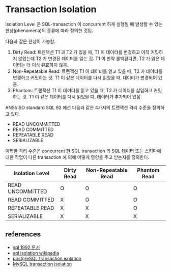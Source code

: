 # Transaction Isolation

Isolation Level 은 SQL-transaction 이 concurrent 하게 실행될 때 발생할 수 있는 현상(phenomena)의 종류에 따라 정의한 것임.

다음과 같은 현상이 가능함.

1. Dirty Read: 트렌잭션 T1 과 T2 가 있을 때, T1 이 데이터를 변경하고 아직 커밋하지 않았는데 T2 가 변경된 데이터를 읽는 것. T1 이 만약 롤백된다면, T2 가 읽은 데이터는 더 이상 유효하지 않음.
2. Non-Repeatable Read: 트랜잭션 T1 이 데이터를 읽고 있을 때, T2 가 데이터를 변경하고 커밋하는 것. T1 이 같은 데이터를 다시 읽었을 때, 데이터가 변경되어 있음.
3. Phantom: 트랜잭션 T1 이 데이터를 읽고 있을 때, T2 가 데이터를 삽입하고 커밋하는 것. T1 이 같은 데이터를 다시 읽었을 때, 데이터가 추가되어 있음.

ANSI/ISO standard SQL 92 에선 다음과 같은 4가지의 트랜잭션 격리 수준을 정의하고 있다. 

- READ UNCOMMITTED
- READ COMMITTED
- REPEATABLE READ
- SERIALIZABLE

이러한 격리 수준은 concurrent 한 SQL transaction 의 SQL 데이터 또는 스키마에 대한 작업이 다른 transaction 에 의해 어떻게 영향을 주고 받는지를 정의한다.

| Isolation Level | Dirty Read | Non-Repeatable Read | Phantom Read |
| --- | --- | --- | --- |
| READ UNCOMMITTED | O | O | O |
| READ COMMITTED | X | O | O |
| REPEATABLE READ | X | X | O |
| SERIALIZABLE | X | X | X |

## references

- [sql 1992 문서](https://www.contrib.andrew.cmu.edu/~shadow/sql/sql1992.txt)
- [sql isolation wikipedia](https://en.wikipedia.org/wiki/Isolation_(database_systems))
- [postgreSQL transaction isolation](https://dev.mysql.com/doc/refman/8.0/en/innodb-transaction-isolation-levels.html)
- [MySQL transaction isolation](https://www.postgresql.org/docs/current/transaction-iso.html)
